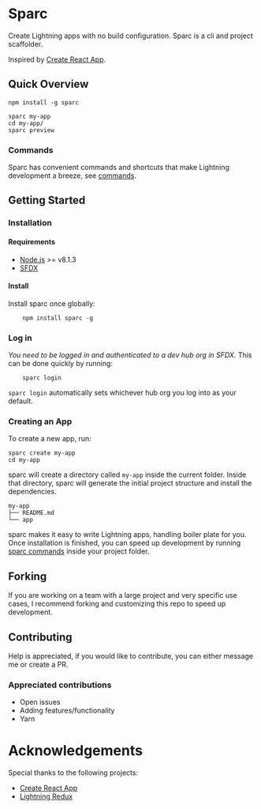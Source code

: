 # Sparc
Create Lightning apps with no build configuration. Sparc is a cli and project scaffolder.

Inspired by [Create React App](https://github.com/facebookincubator/create-react-app).

## Quick Overview
```
npm install -g sparc

sparc my-app
cd my-app/
sparc preview
```

### Commands
Sparc has convenient commands and shortcuts that make Lightning development a breeze, see [commands](docs/commands.md).

## Getting Started

### Installation

#### Requirements
- [Node.js](https://nodejs.org) >= v8.1.3
- [SFDX](https://developer.salesforce.com/tools/sfdxcli)

#### Install
Install sparc once globally:
```
    npm install sparc -g
```

### Log in
*You need to be logged in and authenticated to a dev hub org in SFDX.* This can be done quickly by running:
```
    sparc login
```
`sparc login` automatically sets whichever hub org you log into as your default.

### Creating an App

To create a new app, run:
```
sparc create my-app
cd my-app
```

sparc will create a directory called `my-app` inside the current folder.
Inside that directory, sparc will generate the initial project structure and install the dependencies.

```
my-app
├── README.md
└── app
```

sparc makes it easy to write Lightning apps, handling boiler plate for you.
Once installation is finished, you can speed up development by running [sparc commands](docs/commands.md) inside your project folder.

## Forking
If you are working on a team with a large project and very specific use cases, I recommend forking and customizing this repo to speed up development.

## Contributing
Help is appreciated, if you would like to contribute, you can either message me or create a PR.

### Appreciated contributions
- Open issues
- Adding features/functionality
- Yarn

# Acknowledgements
Special thanks to the following projects:

- [Create React App](https://github.com/facebookincubator/create-react-app)
- [Lightning Redux](https://github.com/madmax983/lightning-redux)
